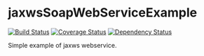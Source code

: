 jaxwsSoapWebServiceExample
=====================

[![Build Status](https://travis-ci.org/ArmandDu/jaxwsSoapWebServiceExample.svg?branch=master)](https://travis-ci.org/ArmandDu/jaxwsSoapWebServiceExample)
[![Coverage Status](https://coveralls.io/repos/ArmandDu/jaxwsSoapWebServiceExample/badge.png)](https://coveralls.io/r/ArmandDu/jaxwsSoapWebServiceExample)
[![Dependency Status](https://www.versioneye.com/user/projects/54410461e70de407710002b0/badge.svg?style=flat)](https://www.versioneye.com/user/projects/54410461e70de407710002b0)

Simple example of jaxws webservice.


